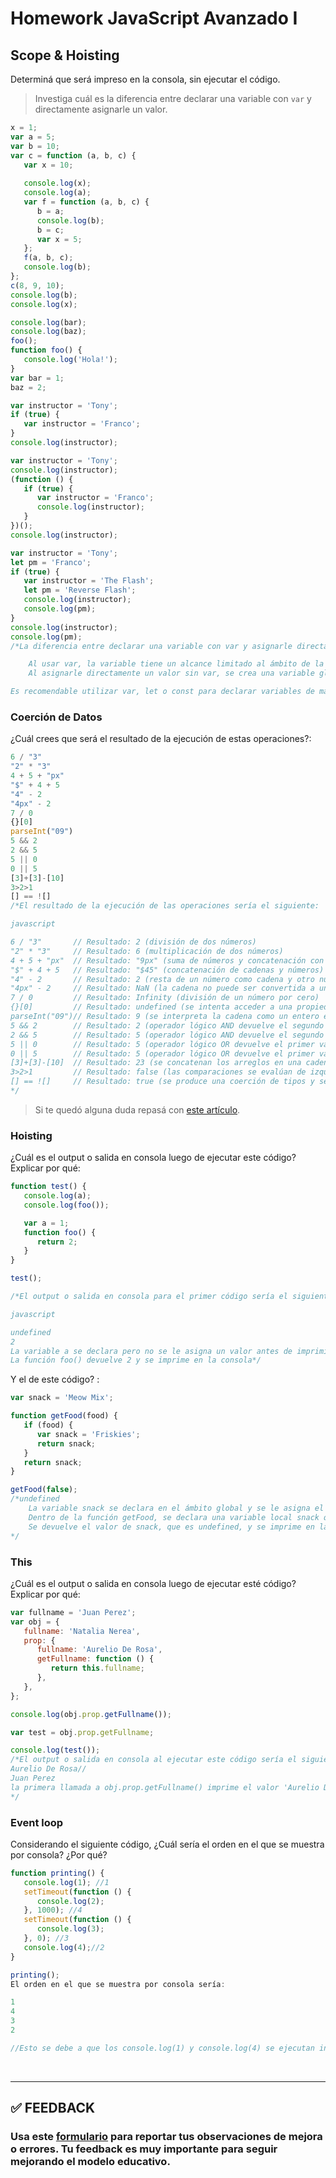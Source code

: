 # Homework JavaScript Avanzado I

## Scope & Hoisting

Determiná que será impreso en la consola, sin ejecutar el código.

> Investiga cuál es la diferencia entre declarar una variable con `var` y directamente asignarle un valor.

```javascript
x = 1;
var a = 5;
var b = 10;
var c = function (a, b, c) {
   var x = 10;
   
   console.log(x);
   console.log(a);
   var f = function (a, b, c) {
      b = a;
      console.log(b);
      b = c;
      var x = 5;
   };
   f(a, b, c);
   console.log(b);
};
c(8, 9, 10);
console.log(b);
console.log(x);
```

```javascript
console.log(bar);
console.log(baz);
foo();
function foo() {
   console.log('Hola!');
}
var bar = 1;
baz = 2;
```

```javascript
var instructor = 'Tony';
if (true) {
   var instructor = 'Franco';
}
console.log(instructor);
```

```javascript
var instructor = 'Tony';
console.log(instructor);
(function () {
   if (true) {
      var instructor = 'Franco';
      console.log(instructor);
   }
})();
console.log(instructor);
```

```javascript
var instructor = 'Tony';
let pm = 'Franco';
if (true) {
   var instructor = 'The Flash';
   let pm = 'Reverse Flash';
   console.log(instructor);
   console.log(pm);
}
console.log(instructor);
console.log(pm);
/*La diferencia entre declarar una variable con var y asignarle directamente un valor es cómo se maneja el alcance de la variable.

    Al usar var, la variable tiene un alcance limitado al ámbito de la función o al ámbito global si se declara fuera de una función.
    Al asignarle directamente un valor sin var, se crea una variable global si no existe una variable con el mismo nombre en un ámbito superior.

Es recomendable utilizar var, let o const para declarar variables de manera explícita y evitar la creación accidental de variables globales.*/
```

### Coerción de Datos

¿Cuál crees que será el resultado de la ejecución de estas operaciones?:

```javascript
6 / "3"
"2" * "3"
4 + 5 + "px"
"$" + 4 + 5
"4" - 2
"4px" - 2
7 / 0
{}[0]
parseInt("09")
5 && 2
2 && 5
5 || 0
0 || 5
[3]+[3]-[10]
3>2>1
[] == ![]
/*El resultado de la ejecución de las operaciones sería el siguiente:

javascript

6 / "3"       // Resultado: 2 (división de dos números)
"2" * "3"     // Resultado: 6 (multiplicación de dos números)
4 + 5 + "px"  // Resultado: "9px" (suma de números y concatenación con una cadena)
"$" + 4 + 5   // Resultado: "$45" (concatenación de cadenas y números)
"4" - 2       // Resultado: 2 (resta de un número como cadena y otro número)
"4px" - 2     // Resultado: NaN (la cadena no puede ser convertida a un número válido)
7 / 0         // Resultado: Infinity (división de un número por cero)
{}[0]         // Resultado: undefined (se intenta acceder a una propiedad inexistente en un objeto vacío)
parseInt("09")// Resultado: 9 (se interpreta la cadena como un entero en base 10)
5 && 2        // Resultado: 2 (operador lógico AND devuelve el segundo valor si ambos son verdaderos)
2 && 5        // Resultado: 5 (operador lógico AND devuelve el segundo valor si ambos son verdaderos)
5 || 0        // Resultado: 5 (operador lógico OR devuelve el primer valor verdadero)
0 || 5        // Resultado: 5 (operador lógico OR devuelve el primer valor verdadero)
[3]+[3]-[10]  // Resultado: 23 (se concatenan los arreglos en una cadena "33" y luego se restan 10)
3>2>1         // Resultado: false (las comparaciones se evalúan de izquierda a derecha)
[] == ![]     // Resultado: true (se produce una coerción de tipos y se compara un objeto vacío con un valor booleano negado)
*/
```

> Si te quedó alguna duda repasá con [este artículo](http://javascript.info/tutorial/object-conversion).

### Hoisting

¿Cuál es el output o salida en consola luego de ejecutar este código? Explicar por qué:

```javascript
function test() {
   console.log(a);
   console.log(foo());

   var a = 1;
   function foo() {
      return 2;
   }
}

test();

/*El output o salida en consola para el primer código sería el siguiente:

javascript

undefined
2 
La variable a se declara pero no se le asigna un valor antes de imprimir, por lo que su valor es undefined.
La función foo() devuelve 2 y se imprime en la consola*/

```

Y el de este código? :

```javascript
var snack = 'Meow Mix';

function getFood(food) {
   if (food) {
      var snack = 'Friskies';
      return snack;
   }
   return snack;
}

getFood(false);
/*undefined
    La variable snack se declara en el ámbito global y se le asigna el valor 'Meow Mix'.
    Dentro de la función getFood, se declara una variable local snack que se le asigna 'Friskies' si el argumento food es verdadero. Pero como el argumento es false, el valor de snack permanece indefinido.
    Se devuelve el valor de snack, que es undefined, y se imprime en la consola.
*/
```


### This

¿Cuál es el output o salida en consola luego de ejecutar esté código? Explicar por qué:

```javascript
var fullname = 'Juan Perez';
var obj = {
   fullname: 'Natalia Nerea',
   prop: {
      fullname: 'Aurelio De Rosa',
      getFullname: function () {
         return this.fullname;
      },
   },
};

console.log(obj.prop.getFullname());

var test = obj.prop.getFullname;

console.log(test());
/*El output o salida en consola al ejecutar este código sería el siguiente:
Aurelio De Rosa//
Juan Perez
la primera llamada a obj.prop.getFullname() imprime el valor 'Aurelio De Rosa', mientras que la segunda llamada a test() imprime el valor 'Juan Perez'. Esto se debe a las diferencias en el contexto (this) en el que se ejecutan las funciones.
*/

```

### Event loop

Considerando el siguiente código, ¿Cuál sería el orden en el que se muestra por consola? ¿Por qué?

```javascript
function printing() {
   console.log(1); //1
   setTimeout(function () {
      console.log(2);
   }, 1000); //4
   setTimeout(function () {
      console.log(3);
   }, 0); //3
   console.log(4);//2
}

printing();
El orden en el que se muestra por consola sería:

1
4
3
2

//Esto se debe a que los console.log(1) y console.log(4) se ejecutan inmediatamente. Luego, el console.log(3) se ejecuta debido a un setTimeout con un retraso de 0 milisegundos, pero se coloca en la cola de tareas y espera hasta que se complete el código principal. Finalmente, el console.log(2) se ejecuta después de un setTimeout con un retraso de 1000 milisegundos.
```

</br >

---

## **✅ FEEDBACK**

### Usa este [**formulario**](https://docs.google.com/forms/d/e/1FAIpQLSe1MybH_Y-xcp1RP0jKPLndLdJYg8cwyHkSb9MwSrEjoxyzWg/viewform) para reportar tus observaciones de mejora o errores. Tu feedback es muy importante para seguir mejorando el modelo educativo.
